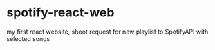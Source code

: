 # spotify-react-web
my first react website, shoot request for new playlist to SpotifyAPI with selected songs
